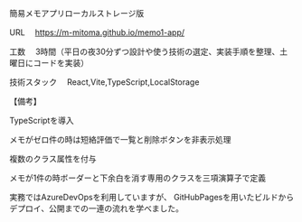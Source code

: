 簡易メモアプリローカルストレージ版

URL 　https://m-mitoma.github.io/memo1-app/

工数　 3時間（平日の夜30分ずつ設計や使う技術の選定、実装手順を整理、土曜日にコードを実装）

技術スタック　 React,Vite,TypeScript,LocalStorage

【備考】

TypeScriptを導入

メモがゼロ件の時は短絡評価で一覧と削除ボタンを非表示処理

複数のクラス属性を付与

メモが1件の時ボーダーと下余白を消す専用のクラスを三項演算子で定義

実務ではAzureDevOpsを利用していますが、
GitHubPagesを用いたビルドからデプロイ、公開までの一連の流れを学べました。